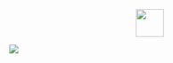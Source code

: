 <div id="header" align="center">
  <img src="[https://od.lk/s/NDZfMzM0NjQ5NTNf/Yasza.PNG](https://od.lk/s/NDZfMzM0NjQ5NTNf/Yasza.PNG)" width="50"/>
</div>

![](https://od.lk/s/NDZfMzM0NjQ5NTNf/Yasza.PNG)
